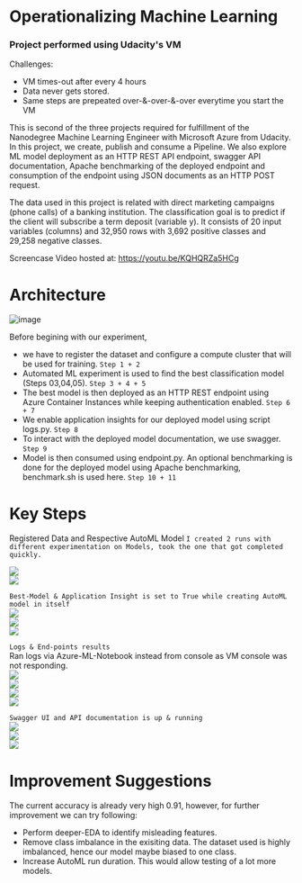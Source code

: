 # Operationalizing Machine Learning

### Project performed using Udacity's VM
Challenges:
- VM times-out after every 4 hours
- Data never gets stored.
- Same steps are prepeated over-&-over-&-over everytime you start the VM
  
This is second of the three projects required for fulfillment of the Nanodegree Machine Learning Engineer with Microsoft Azure from Udacity. 
In this project, we create, publish and consume a Pipeline. We also explore ML model deployment as an HTTP REST API endpoint, swagger API documentation, Apache benchmarking of the deployed endpoint and consumption of the endpoint using JSON documents as an HTTP POST request.

The data used in this project is related with direct marketing campaigns (phone calls) of a banking institution. 
The classification goal is to predict if the client will subscribe a term deposit (variable y). It consists of 20 input variables (columns) and 32,950 rows with 3,692 positive classes and 29,258 negative classes.

Screencase Video hosted at: https://youtu.be/KQHQRZa5HCg

# Architecture
![image](https://github.com/user-attachments/assets/98977d48-637e-49ff-bc11-0df45549c16a)

Before begining with our experiment, 
- we have to register the dataset and configure a compute cluster that will be used for training. `Step 1 + 2`
- Automated ML experiment is used to find the best classification model (Steps 03,04,05). `Step 3 + 4 + 5`
- The best model is then deployed as an HTTP REST endpoint using Azure Container Instances while keeping authentication enabled. `Step 6 + 7`
- We enable application insights for our deployed model using script logs.py. `Step 8`
- To interact with the deployed model documentation, we use swagger. `Step 9`
- Model is then consumed using endpoint.py. An optional benchmarking is done for the deployed model using Apache benchmarking, benchmark.sh is used here. `Step 10 + 11`

# Key Steps
Registered Data and Respective AutoML Model
`I created 2 runs with different experimentation on Models, took the one that got completed quickly.`  

![](https://github.com/mishra-atul5001/MLE-with-Azure-ML/blob/main/registered-dataset.PNG)  
![](https://github.com/mishra-atul5001/MLE-with-Azure-ML/blob/main/atuoML-model-completed.PNG)  

`Best-Model & Application Insight is set to True while creating AutoML model in itself`  
![](https://github.com/mishra-atul5001/MLE-with-Azure-ML/blob/main/best-model-screenshot-1.PNG)  
![](https://github.com/mishra-atul5001/MLE-with-Azure-ML/blob/main/best-model-screenshot-2.PNG)  
![](https://github.com/mishra-atul5001/MLE-with-Azure-ML/blob/main/application-insight-true.PNG)  

`Logs & End-points results`  
Ran logs via Azure-ML-Notebook instead from console as VM console was not responding.  
![](https://github.com/mishra-atul5001/MLE-with-Azure-ML/blob/main/logs-py-screenshot.PNG)  
![](https://github.com/mishra-atul5001/MLE-with-Azure-ML/blob/main/endpoint-data.png)  
![](https://github.com/mishra-atul5001/MLE-with-Azure-ML/blob/main/endpoint-details.PNG)  
![](https://github.com/mishra-atul5001/MLE-with-Azure-ML/blob/main/endpoint-result.PNG)  

`Swagger UI and API documentation is up & running`  
![](https://github.com/mishra-atul5001/MLE-with-Azure-ML/blob/main/swaggerUI.png)  
![](https://github.com/mishra-atul5001/MLE-with-Azure-ML/blob/main/swagger-configs.PNG)  
![](https://github.com/mishra-atul5001/MLE-with-Azure-ML/blob/main/swagger-best-model.PNG)  

# Improvement Suggestions
The current accuracy is already very high 0.91, however, for further improvement we can try following:

- Perform deeper-EDA to identify misleading features.
- Remove class imbalance in the exisiting data. The dataset used is highly imbalanced, hence our model maybe biased to one class.
- Increase AutoML run duration. This would allow testing of a lot more models.
